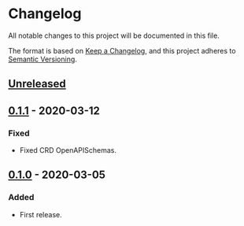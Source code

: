 # Changelog

All notable changes to this project will be documented in this file.

The format is based on [Keep a Changelog](https://keepachangelog.com/en/1.0.0/),
and this project adheres to [Semantic Versioning](https://semver.org/spec/v2.0.0.html).

## [Unreleased]

## [0.1.1] - 2020-03-12

### Fixed

- Fixed CRD OpenAPISchemas.

## [0.1.0] - 2020-03-05

### Added

- First release.

[Unreleased]: https://github.com/giantswarm/apiextensions/compare/v0.1.1...HEAD
[0.1.1]: https://github.com/giantswarm/apiextensions/releases/tag/v0.1.1
[0.1.0]: https://github.com/giantswarm/apiextensions/releases/tag/v0.1.0
